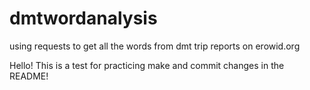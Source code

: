 # dmtwordanalysis
using requests to get all the words from dmt trip reports on erowid.org

Hello! This is a test for practicing make and commit changes in the README!
